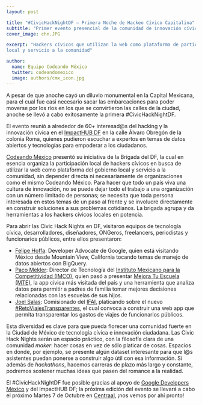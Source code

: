 ```yaml
---
layout: post

title: "#CivicHackNightDF – Primera Noche de Hackeo Cívico Capitalina"
subtitle: "Primer evento presencial de la comunidad de innovación cívica en el DF."
cover_image: chn.JPG

excerpt: "Hackers cívicos que utilizan la web como plataforma de participación
local y servicio a la comunidad"

author:
  name: Equipo Codeando México
  twitter: codeandomexico
  image: authors/cmx_icon.jpg
---
```


A pesar de que anoche cayó un diluvio monumental en la Capital Mexicana, para el cual fue casi necesario sacar las embarcaciones para poder moverse por los ríos en los que se convirtieron las calles de la ciudad, anoche se llevó a cabo exitosamente la primera #CivicHackNightDF.

El evento reunió a alrededor de 60+ interesad@s del hacking y la innovación cívica en el [ImpactHUB DF](http://hubdf.com.mx) en la calle Álvaro Obregón de la colonia Roma, quienes pudieron escuchar a expertos en temas de datos abiertos y tecnologías para empoderar a los ciudadanos. 

[Codeando México](http://twitter.com/codeandomexico) presentó su iniciativa de la Brigada del DF, la cual en esencia organiza la participación local de hackers cívicos en busca de utilizar la web como plataforma del gobierno local y servicio a la comunidad, sin depender directa ni necesariamente de organizaciones como el mismo Codeando México. Para hacer que todo un país viva una cultura de innovación, no se puede dejar todo el trabajo a una organización con un número limitado de personas; se necesita que toda persona interesada en estos temas de un paso al frente y se involucre directamente en construir soluciones a sus problemas cotidianos. La brigada agrupa y da herramientas a los hackers cívicos locales en potencia.

Para abrir las Civic Hack Nights en DF, visitaron equipos de tecnología cívica, desarrolladores, diseñadores, ONGeros, freelancers, periodistas y funcionarios públicos, entre ellos presentaron:
* [Felipe Hoffa](https://twitter.com/felipehoffa): Developer Advocate de Google, quien está visitando México desde Mountain View, California tocando temas de manejo de datos abiertos con BigQuery. 
* [Paco Mekler](https://twitter.com/meklerg): Director de Tecnología del [Instituto Mexicano para la Competitividad (IMCO)](http://imco.org.mx/home/), quien pasó a presentar [Mejora Tu Escuela (MTE)](http://www.mejoratuescuela.org/), la app cívica más visitada del país y una herramienta que analiza datos para permitir a padres de familia tomar mejores decisiones relacionadas con las escuelas de sus hijos. 
* [Joel Salas](https://twitter.com/joelsas): Comisionado del [IFAI](http://inicio.ifai.org.mx/_catalogs/masterpage/ifai.aspx), platicando sobre el nuevo [#RetoViajesTransparentes](http://ifai.codeandomexico.org/retos/96-reto-viajes-transparentes), el cual convoca a construir una web app que permita transparentar los gastos de viajes de funcionarios públicos.

Esta diversidad es clave para que pueda florecer una comunidad fuerte en la Ciudad de México de tecnología cívica e innovación ciudadana.
Las Civic Hack Nights serán un espacio práctico, con la filosofía clara de una comunidad _maker_: hacer cosas en vez de sólo platicar de cosas. Espacios en donde, por ejemplo, se presente algún dataset interesante para que l@s asistentes puedan ponerse a construir algo útil con esa información. Si además de _hackathons_, hacemos carreras de plazo más largo y constante, podremos sostener muchas ideas que pasen del romance a la realidad.

El #CivicHackNightDF fue posible gracias al apoyo de [Google Developers México](https://plus.google.com/+DesarrolladoresGoogle/posts) y del ImpactHUB DF; la próxima edición del evento se llevará a cabo el próximo Martes 7 de Octubre en [Centraal](http://centraal.com/), ¡nos vemos por ahí pronto!
